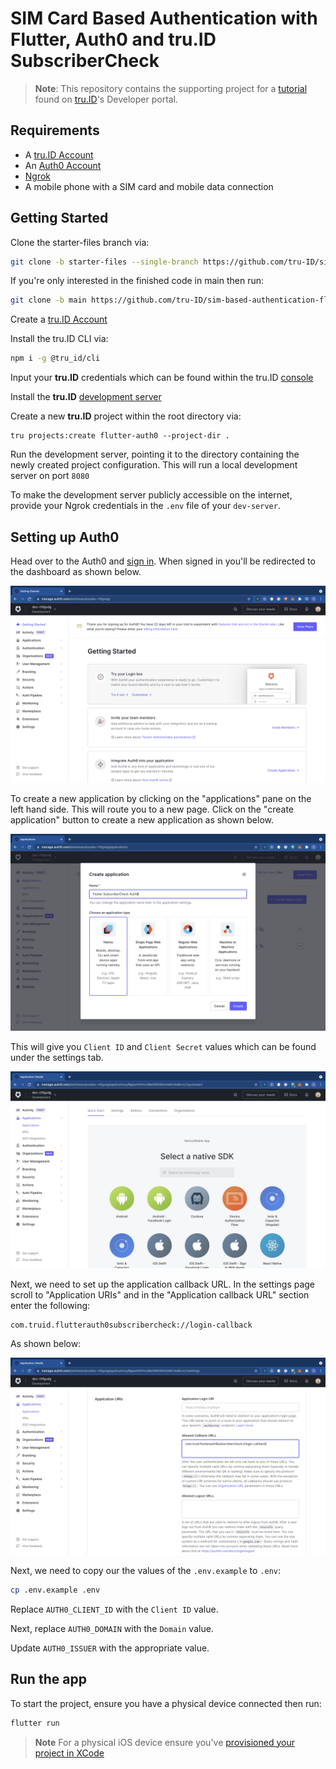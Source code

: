 # SIM Card Based Authentication with Flutter, Auth0 and tru.ID SubscriberCheck

> **Note**: This repository contains the supporting project for a [tutorial](https://developer.tru.id/tutorials/auth0-sim-auth-flutter) found on [tru.ID](https://developer.tru.id)'s Developer portal.

## Requirements

- A [tru.ID Account](https://tru.id)
- An [Auth0 Account](https://manage.auth0.com)
- [Ngrok](https://ngrok.com)
- A mobile phone with a SIM card and mobile data connection

## Getting Started

Clone the starter-files branch via:

```bash
git clone -b starter-files --single-branch https://github.com/tru-ID/sim-based-authentication-flutter-auth0.git
```

If you're only interested in the finished code in main then run:

```bash
git clone -b main https://github.com/tru-ID/sim-based-authentication-flutter-auth0.git
```

Create a [tru.ID Account](https://tru.id)

Install the tru.ID CLI via:

```bash
npm i -g @tru_id/cli
```

Input your **tru.ID** credentials which can be found within the tru.ID [console](https://developer.tru.id/console)

Install the **tru.ID** [development server](https://github.com/tru-ID/dev-server)

Create a new **tru.ID** project within the root directory via:

```
tru projects:create flutter-auth0 --project-dir .
```

Run the development server, pointing it to the directory containing the newly created project configuration. This will run a local development server on port `8080`

To make the development server publicly accessible on the internet, provide your Ngrok credentials in the `.env` file of your `dev-server`.

## Setting up Auth0

Head over to the Auth0 and [sign in](https://manage.auth0.com). When signed in you'll be redirected to the dashboard as shown below.

![Auth0 Dashboard](./readme-assets/dashboard.png)

To create a new application by clicking on the "applications" pane on the left hand side. This will route you to a new page. Click on the "create application" button to create a new application as shown below.

![Create application page](./readme-assets/create-application.png)

This will give you `Client ID` and `Client Secret` values which can be found under the settings tab.

![created application dashboard page](./readme-assets/dash.png)

Next, we need to set up the application callback URL. In the settings page scroll to "Application URIs" and in the "Application callback URL" section enter the following:

```
com.truid.flutterauth0subscribercheck://login-callback
```

As shown below:

![Application callback URL](./readme-assets/settings.png)

Next, we need to copy our the values of the `.env.example` to `.env`:

```bash
cp .env.example .env
```

Replace `AUTH0_CLIENT_ID` with the `Client ID` value.

Next, replace `AUTH0_DOMAIN` with the `Domain` value.

Update `AUTH0_ISSUER` with the appropriate value.

## Run the app

To start the project, ensure you have a physical device connected then run:

```bash
flutter run
```

> **Note** For a physical iOS device ensure you've [provisioned your project in XCode](https://flutter.dev/docs/get-started/install/macos#deploy-to-ios-devices)
